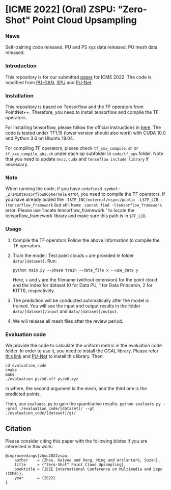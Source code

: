 # [ICME 2022] (Oral) ZSPU: "Zero-Shot" Point Cloud Upsampling

### News
Self-training code released. PU and PS xyz data released. PU mesh data released.

### Introduction

This repository is for our submitted [paper](https://arxiv.org/pdf/2106.13765.pdf) for ICME 2022. The code is modified from [PU-GAN](https://github.com/liruihui/PU-GAN), [3PU](https://github.com/yifita/3PU) and [PU-Net](https://github.com/yulequan/PU-Net). 

### Installation
This repository is based on Tensorflow and the TF operators from PointNet++. Therefore, you need to install tensorflow and compile the TF operators. 

For installing tensorflow, please follow the official instructions in [here](https://www.tensorflow.org/install/install_linux). The code is tested under TF1.15 (lower version should also work) with CUDA 10.0 and Python 3.6 on Ubuntu 18.04.

For compiling TF operators, please check `tf_xxx_compile.sh` or `tf_xxx_compile_abi.sh` under each op subfolder in `code/tf_ops` folder. Note that you need to update `nvcc`, `cuda` and `tensoflow include library` if necessary. 

### Note
When running the code, if you have `undefined symbol: _ZTIN10tensorflow8OpKernelE` error, you need to compile the TF operators. If you have already added the `-I$TF_INC/external/nsync/public -L$TF_LIB -ltensorflow_framework` but still have ` cannot find -ltensorflow_framework` error. Please use 'locate tensorflow_framework
' to locate the tensorflow_framework library and make sure this path is in `$TF_LIB`.

### Usage

1. Compile the TF operators
   Follow the above information to compile the TF operators. 
   
2. Train the model:
    Test point clouds `x` are provided in folder `data/[dataset]`.
    Run:
   ```shell
   python main.py --phase train --data_file x --use_data y
   ```
   Here, `x` and `y` are the filename (without extension) for the point cloud and the index for dataset (0 for Data PU, 1 for Data Princeton, 2 for KITTI), respectively.

3. The prediction will be conducted automatically after the model is trained.
   You will see the input and output results in the folder `data/[dataset]/input` and `data/[dataset]/output`.
   
4. We will release all mesh files after the review period.

### Evaluation code
We provide the code to calculate the uniform metric in the evaluation code folder. In order to use it, you need to install the CGAL library. Please refer [this link](https://www.cgal.org/download/linux.html) and  [PU-Net](https://github.com/yulequan/PU-Net) to install this library.
Then:
   ```shell
   cd evaluation_code
   cmake .
   make
   ./evaluation ps/m0.off ps/m0.xyz
   ```
in where, the second argument is the mesh, and the third one is the predicted points.

Then, use `evaluate.py` to gain the quantitative results:
    ```
    python evaluate.py --pred ./evaluation_code/[dataset]/ --gt ./evaluation_code/[dataset]/gt/
    ```

## Citation
Please consider citing this paper with the following bibtex if you are interested in this work:

    @inproceedings{zhou2022zspu,
        author    = {Zhou, Kaiyue and Dong, Ming and Arslanturk, Suzan},
        title     = {"Zero-Shot" Point Cloud Upsampling},
        booktitle = {IEEE International Conference on Multimedia and Expo (ICME)},
        year      = {2022}
    }
    

